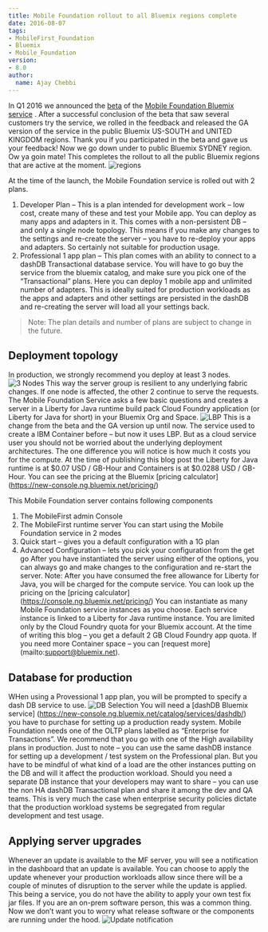 ```yaml
---
title: Mobile Foundation rollout to all Bluemix regions complete
date: 2016-08-07
tags:
- MobileFirst_Foundation
- Bluemix
- Mobile_Foundation
version:
- 8.0
author:
  name: Ajay Chebbi
---
```


In Q1 2016 we announced the [beta](https://mobilefirstplatform.ibmcloud.com/blog/2016/03/31/mobile-foundation-bluemix-beta/) of the [Mobile Foundation Bluemix service](https://mobilefirstplatform.ibmcloud.com/blog/2016/03/31/mobile-foundation-bluemix-beta/) . After a successful conclusion of the beta that saw several customers try the service, we rolled in the feedback and released the GA version of the service in the public Bluemix US-SOUTH and UNITED KINGDOM regions. Thank you if you participated in the beta and gave us your feedback! Now we go down under to public Bluemix SYDNEY region. Ow ya goin mate! This completes the rollout to all the public Bluemix regions that are active at the moment.
![regions]({{site.baseurl}}/assets/blog/2016-08-08-mobilefoundation-sydney/regions.png)

At the time of the launch, the Mobile Foundation service is rolled out with 2 plans. 

1.	Developer Plan – This is a plan intended for development work – low cost, create many of these and test your Mobile app. You can deploy as many apps and adapters in it. This comes with a non-persistent DB – and only a single node topology. This means if you make any changes to the settings and re-create the server – you have to re-deploy your apps and adapters. So certainly not suitable for production usage. 
2.	Professional 1 app plan – This plan comes with an ability to connect to a dashDB Transactional database service. You will have to go buy the service from the bluemix catalog, and make sure you pick one of the “Transactional” plans. Here you can deploy 1 mobile app and unlimited number of adapters. This is ideally suited for production workloads as the apps and adapters and other settings are persisted in the dashDB and re-creating the server will load all your settings back. 

> Note: The plan details and number of plans are subject to change in the future.

## Deployment topology
In production, we strongly recommend you deploy at least 3 nodes. 
![3 Nodes]({{site.baseurl}}/assets/blog/2016-08-08-mobilefoundation-sydney/3nodes.png)
This way the server group is resilient to any underlying fabric changes. If one node is affected, the other 2 continue to serve the requests.
The Mobile Foundation Service asks a few basic questions and creates a server in a Liberty for Java runtime build pack Cloud Foundry application (or Liberty for Java for short) in your Bluemix Org and Space. 
![LBP]({{site.baseurl}}/assets/blog/2016-08-08-mobilefoundation-sydney/lbp.png)
This is a change from the beta and the GA version up until now. The service used to create a IBM Container before – but now it uses LBP. But as a cloud service user you should not be worried about the underlying deployment architectures. The one difference you will notice is how much it costs you for the compute. At the time of publishing this blog post the Liberty for Java runtime is at $0.07 USD / GB-Hour and Containers is at $0.0288 USD / GB-Hour. You can see the pricing at the Bluemix [pricing calculator] (https://new-console.ng.bluemix.net/pricing/) 

This Mobile Foundation server contains following components
1.	The MobileFirst admin Console
2.	The MobileFirst runtime server
You can start using the Mobile Foundation service in 2 modes
1.	Quick start – gives you a default configuration with a 1G plan
2.	Advanced Configuration – lets you pick your configuration from the get go
After you have instantiated the server using either of the options, you can always go and make changes to the configuration and re-start the server.
Note: After you have consumed the free allowance for Liberty for Java, you will be charged for the compute service. You can look up the pricing on the [pricing calculator] (https://console.ng.bluemix.net/pricing/)
You can instantiate as many Mobile Foundation service instances as you choose. Each service instance is linked to a Liberty for Java runtime instance. You are limited only by the Cloud Foundry quota for your Bluemix account. At the time of writing this blog – you get a default 2 GB Cloud Foundry app quota. If you need more Container space – you can [request more] (mailto:support@bluemix.net).

## Database for production
WHen using a Provessional 1 app plan, you will be prompted to specify a dash DB service to use. 
![DB Selection]({{site.baseurl}}/assets/blog/2016-08-08-mobilefoundation-sydney/dbselection.png)
You will need a [dashDB Bluemix service] (https://new-console.ng.bluemix.net/catalog/services/dashdb/) you have to purchase for setting up a production ready system. Mobile Foundation needs one of the OLTP plans labelled as “Enterprise for Transactions”. We recommend that you go with one of the High availability plans in production. 
Just to note – you can use the same dashDB instance for setting up a development / test system on the Professional plan. But you have to be mindful of what kind of a load are the other instances putting on the DB and will it affect the production workload. Should you need a separate DB instance that your developers may want to share – you can use the non HA dashDB Transactional plan and share it among the dev and QA teams. This is very much the case when enterprise security policies dictate that the production workload systems be segregated from regular development and test usage. 

## Applying server upgrades
Whenever an update is available to the MF server, you will see a notification in the dashboard that an update is available.  You can choose to apply the update whenever your production workloads allow since there will be a couple of minutes of disruption to the server while the update is applied. This being a service, you do not have the ability to apply your own test fix jar files. If you are an on-prem software person, this was a common thing. Now we don’t want you to worry what release software or the components are running under the hood. 
![Update notification]({{site.baseurl}}/assets/blog/2016-08-08-mobilefoundation-sydney/update.png)
